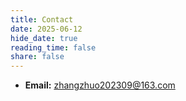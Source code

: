 ```yaml
---
title: Contact
date: 2025-06-12
hide_date: true
reading_time: false
share: false
---
```

* **Email:** zhangzhuo202309@163.com
